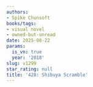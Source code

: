 ```yaml
---
authors:
- Spike Chunsoft
books/tags:
- visual novel
- owned-but-unread
date: 2025-08-22
params:
  is_vn: true
  year: '2018'
slug: v1299
star_rating: null
title: '428: Shibuya Scramble'
---
```


<!--more-->